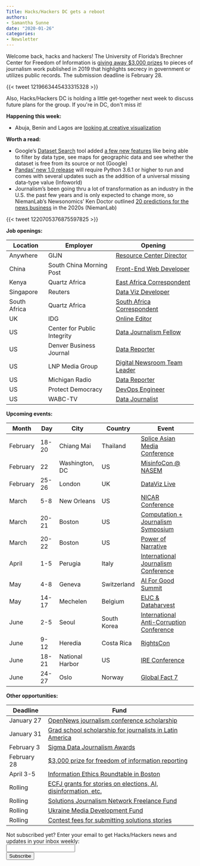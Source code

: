```yaml
---
Title: Hacks/Hackers DC gets a reboot
authors: 
- Samantha Sunne
date: "2020-01-26"
categories:
- Newsletter
---
```


Welcome back, hacks and hackers! The University of Florida’s Brechner Center for Freedom of Information is [giving away $3,000 prizes](http://brechner.org/2020/01/17/call-for-entries-apply-by-feb-28-for-3000-reporting-prize-from-ufs-brechner-center-for-freedom-of-information/) to pieces of journalism work published in 2019 that highlights secrecy in government or utilizes public records. The submission deadline is February 28.

{{< tweet 1219663445433315328 >}}

Also, Hacks/Hackers DC is holding a little get-together next week to discuss future plans for the group. If you're in DC, don't miss it!

**Happening this week:**

* Abuja, Benin and Lagos are [looking at creative visualization](https://docs.google.com/forms/d/e/1FAIpQLScOdugj-F9NEJ-S9dgffuAnledMokWguahscn1Xb9vBDuD_uQ/viewform)

**Worth a read:**

* Google’s [Dataset Search](https://datasetsearch.research.google.com/) tool added [a few new features](https://blog.google/products/search/discovering-millions-datasets-web/) like being able to filter by data type, see maps for geographic data and see whether the dataset is free from its source or not (Google)
* [Pandas’ new 1.0 release](https://www.infoworld.com/article/3513440/pandas-10-brings-big-breaking-changes.html) will require Python 3.6.1 or higher to run and comes with several updates such as the addition of a universal missing data-type value (Infoworld)
* Journalism’s been going thru a lot of transformation as an industry in the U.S. the past few years and is only expected to change more, so NiemanLab’s Newsonomics’ Ken Doctor outlined [20 predictions for the news business](https://www.niemanlab.org/2020/01/newsonomics-here-are-20-epiphanies-for-the-news-business-of-the-2020s/) in the 2020s (NiemanLab)

{{< tweet 1220705376875597825 >}}

**Job openings:**

| Location | Employer | Opening |
| -------- | -------- | ------- |
Anywhere | GIJN | [Resource Center Director](https://gijn.org/job-opening-resource-center-director/)
China | South China Morning Post | [Front-End Web Developer](https://www.cpjobs.com/hk/job/web-developer-front-end-product-ref-prod-19-140-3458164)
Kenya | Quartz Africa | [East Africa Correspondent](https://journalism.co.za/quartz-africa-seeks-east-africa-correspondent/)
Singapore | Reuters | [Data Viz Developer](https://twitter.com/ReutersGraphics/status/1207958055997980673)
South Africa | Quartz Africa | [South Africa Correspondent](https://journalism.co.za/quartz-africa-seeks-south-africa-correspondent/)
UK | IDG | [Online Editor](https://www.cisionjobs.co.uk/job/100003/idg-online-editor/?LinkSource=TopJob)
US | Center for Public Integrity | [Data Journalism Fellow](https://publicintegrity.org/about/jobs/#data-fellow)
US | Denver Business Journal | [Data Reporter](https://talkingbiznews.com/biz-news-help-wanted/denver-biz-journal-seeks-a-data-reporter/)
US | LNP Media Group | [Digital Newsroom Team Leader](https://www.ire.org/archives/jobs/job/digital-newsroom-team-leader)
US | Michigan Radio | [Data Reporter](https://www.ire.org/archives/jobs/job/data-reporter-11)
US | Protect Democracy | [DevOps Engineer](https://protectdemocracy.org/x/jobs/devops-engineer/)
US | WABC-TV | [Data Journalist](https://www.ire.org/archives/jobs/job/data-journalist-7)

**Upcoming events:**

| Month | Day | City | Country | Event |
| ----- | --- | ---- | ------- | ----- |
February | 18-20 | Chiang Mai | Thailand | [Splice Asian Media Conference](https://www.splicemedia.com/splicebeta2019/)
February | 22 | Washington, DC | US | [MisinfoCon @ NASEM](https://misinfocon.com/misinfocon-nasem-is-here-misinfocon-7-0-is-focused-on-health-and-science-misinformation-71baa93d8717)
February | 25-26 | London | UK | [DataViz Live](https://tucana-global.com/datavizlive/)
March | 5-8 | New Orleans | US | [NICAR Conference](https://www.ire.org/events-and-training/conferences/nicar-2020)
March | 20-21 | Boston | US | [Computation + Journalism Symposium](https://cj2020.northeastern.edu/)
March | 20-22 | Boston | US | [Power of Narrative](http://www.bu.edu/com/narrative/index.html)
April | 1-5 | Perugia | Italy | [International Journalism Conference](https://www.journalismfestival.com/)
May | 4-8 | Geneva | Switzerland |  [AI For Good Summit](https://aiforgood.itu.int)
May | 14-17 | Mechelen | Belgium | [EIJC & Dataharvest](https://dataharvest.eu/)
June | 2-5 | Seoul | South Korea | [International Anti-Corruption Conference](https://iaccseries.org/blog/19th-international-anti-corruption-conference-will-take-place-on-2-5-june-2020-in-seoul-korea/)
June | 9-12 | Heredia | Costa Rica | [RightsCon](https://www.facebook.com/events/2389136194744554/)
June | 18-21 | National Harbor | US | [IRE Conference](https://www.ire.org/events-and-training/event/4125)
June | 24-27 | Oslo | Norway | [Global Fact 7](https://www.poynter.org/fact-checking/2019/apply-now-for-the-seventh-global-fact-checking-summit-in-oslo/)

**Other opportunities:**

| Deadline | Fund |
| -------- | ---- |
January 27 | [OpenNews journalism conference scholarship](https://opennews.org/what/community/scholarships/)
January 31 | [Grad school scholarship for journalists in Latin America](https://careers.bloomberg.com/job/detail/79487?lc=Brasilia)
February 3 | [Sigma Data Journalism Awards](https://datajournalism.com/awards/)
February 28 | [$3,000 prize for freedom of information reporting](http://brechner.org/2020/01/17/call-for-entries-apply-by-feb-28-for-3000-reporting-prize-from-ufs-brechner-center-for-freedom-of-information/)
April 3-5 | [Information Ethics Roundtable in Boston](https://www.northeastern.edu/csshresearch/ethics/information-ethics-roundtable/)
Rolling | [ECFJ grants for stories on elections, AI, disinformation, etc.](https://www.eyebeam.org/eyebeam-center-for-the-future-of-journalism/)
Rolling | [Solutions Journalism Network Freelance Fund](https://thewholestory.solutionsjournalism.org/now-offering-travel-funds-for-freelancers-857c49f9b395)
Rolling | [Ukraine Media Development Fund](http://ijnet.org/en/opportunities/media-development-grants-available-ukraine)
Rolling | [Contest fees for submitting solutions stories](https://thewholestory.solutionsjournalism.org/submitting-your-solutions-story-to-a-journalism-award-contest-we-can-help-with-the-fees-12b3e3ab6b01?mc_cid=57b074cc10&mc_eid=f9f525b1fd)

<div id="mc_embed_signup"><form id="mc-embedded-subscribe-form" class="validate" action="//hackshackers.us1.list-manage.com/subscribe/post?u=c56f2e53d5ed6ef87f8aaa75c&amp;id=fb2bc6f10b" method="post" name="mc-embedded-subscribe-form" novalidate="" target="_blank">

<div id="mc_embed_signup_scroll">

<div class="mc-field-group"><label for="mce-EMAIL">Not subscribed yet? Enter your email to get Hacks/Hackers news and updates in your inbox weekly:  </label></div>

<div class="mc-field-group"><input id="mce-EMAIL" class="required email" name="EMAIL" type="email" value="" /></div>

<!-- real people should not fill this in and expect good things - do not remove this or risk form bot signups-->

<div style="position: absolute; left: -5000px;"><input tabindex="-1" name="b_c56f2e53d5ed6ef87f8aaa75c_fb2bc6f10b" type="text" value="" /></div>

<div class="clear"><input id="mc-embedded-subscribe" class="button" name="subscribe" type="submit" value="Subscribe" /></div>

</div>

</form></div>

<!--End mc_embed_signup-->

<meta name="twitter:card" content="summary">

<meta name="twitter:image:src" content="https://hackshackers.com/content-images/about/hackshackers_logomark.png">
